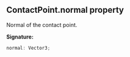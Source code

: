 
## ContactPoint.normal property

Normal of the contact point.

**Signature:**

```typescript
normal: Vector3;
```
